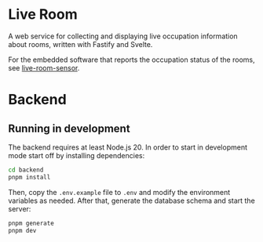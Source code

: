 # Live Room

A web service for collecting and displaying live occupation information about rooms, written with Fastify and Svelte.

For the embedded software that reports the occupation status of the rooms, see [live-room-sensor](https://github.com/IMSX16-24-13-group-81/live-room-sensor).

# Backend

## Running in development

The backend requires at least Node.js 20.
In order to start in development mode start off by installing dependencies:

```bash
cd backend
pnpm install
```

Then, copy the `.env.example` file to `.env` and modify the environment variables as needed.
After that, generate the database schema and start the server:

```bash
pnpm generate
pnpm dev
```
